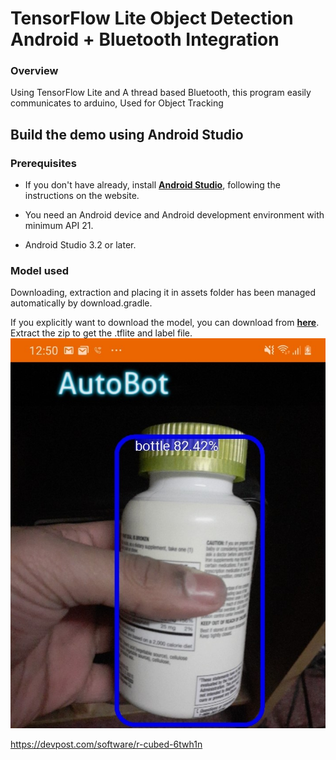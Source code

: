 # TensorFlow Lite Object Detection Android + Bluetooth Integration
### Overview
Using TensorFlow Lite and A thread based Bluetooth, this program easily communicates to arduino, Used for Object Tracking

## Build the demo using Android Studio

### Prerequisites

* If you don't have already, install **[Android Studio](https://developer.android.com/studio/index.html)**, following the instructions on the website.

* You need an Android device and Android development environment with minimum API 21.
* Android Studio 3.2 or later.


### Model used
Downloading, extraction and placing it in assets folder has been managed automatically by download.gradle.

If you explicitly want to download the model, you can download from **[here](http://storage.googleapis.com/download.tensorflow.org/models/tflite/coco_ssd_mobilenet_v1_1.0_quant_2018_06_29.zip)**. Extract the zip to get the .tflite and label file.
![Image description](https://github.com/walid101/TensorFlow-Arduino-App/blob/master/R-CubedImageDetect.jpg)

https://devpost.com/software/r-cubed-6twh1n
